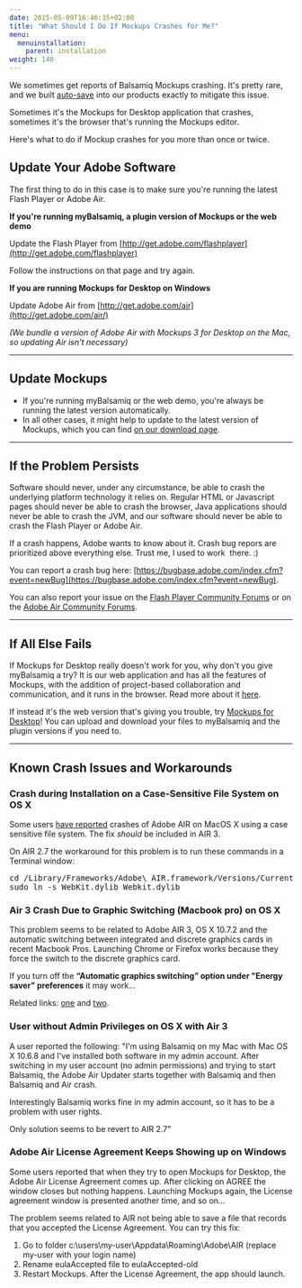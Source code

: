 ```yaml
---
date: 2015-05-09T16:46:35+02:00
title: "What Should I Do If Mockups Crashes for Me?"
menu:
  menuinstallation:
    parent: installation
weight: 140
---
```

We sometimes get reports of Balsamiq Mockups crashing. It's pretty rare, and we built [auto-save](/desktop/autosave/) into our products exactly to mitigate this issue.

Sometimes it's the Mockups for Desktop application that crashes, sometimes it's the browser that's running the Mockups editor.

Here's what to do if Mockup crashes for you more than once or twice.

## Update Your Adobe Software

The first thing to do in this case is to make sure you're running the latest Flash Player or Adobe Air.

**If you're running myBalsamiq, a plugin version of Mockups or the web demo**

Update the Flash Player from [http://get.adobe.com/flashplayer](http://get.adobe.com/flashplayer)

Follow the instructions on that page and try again.

**If you are running Mockups for Desktop on Windows**

Update Adobe Air from [http://get.adobe.com/air](http://get.adobe.com/air/)

_(We bundle a version of Adobe Air with Mockups 3 for Desktop on the Mac, so updating Air isn't necessary)_

---

## Update Mockups

*   If you're running myBalsamiq or the web demo, you're always be running the latest version automatically.
*   In all other cases, it might help to update to the latest version of Mockups, which you can find [on our download page](https://balsamiq.com/download).

---

## If the Problem Persists

Software should never, under any circumstance, be able to crash the underlying platform technology it relies on. Regular HTML or Javascript pages should never be able to crash the browser, Java applications should never be able to crash the JVM, and our software should never be able to crash the Flash Player or Adobe Air.

If a crash happens, Adobe wants to know about it. Crash bug repors are prioritized above everything else. Trust me, I used to work  there. :)

You can report a crash bug here: [https://bugbase.adobe.com/index.cfm?event=newBug](https://bugbase.adobe.com/index.cfm?event=newBug).

You can also report your issue on the [Flash Player Community Forums](http://forums.adobe.com/community/flashplayer) or on the [Adobe Air Community Forums](http://forums.adobe.com/community/air).

---

## If All Else Fails

If Mockups for Desktop really doesn't work for you, why don't you give myBalsamiq a try? It is our web application and has all the features of Mockups, with the addition of project-based collaboration and communication, and it runs in the browser. Read more about it [here](https://balsamiq.com/products/mockups/mybalsamiq).

If instead it's the web version that's giving you trouble, try [Mockups for Desktop](https://balsamiq.com/products/mockups)! You can upload and download your files to myBalsamiq and the plugin versions if you need to.

* * *

## Known Crash Issues and Workarounds

### Crash during Installation on a Case-Sensitive File System on OS X

Some users [have reported](http://forums.adobe.com/thread/843555) crashes of Adobe AIR on MacOS X using a case sensitive file system. The fix _should_ be included in AIR 3.

On AIR 2.7 the workaround for this problem is to run these commands in a Terminal window:

<pre>cd /Library/Frameworks/Adobe\ AIR.framework/Versions/Current/Resources
sudo ln -s WebKit.dylib Webkit.dylib
</pre>

### Air 3 Crash Due to Graphic Switching (Macbook pro) on OS X

This problem seems to be related to Adobe AIR 3, OS X 10.7.2 and the automatic switching between integrated and discrete graphics cards in recent Macbook Pros. Launching Chrome or Firefox works because they force the switch to the discrete graphics card.

If you turn off the **“Automatic graphics switching” option under "Energy saver" preferences** it may work...

Related links: [one](http://jmilbery.com/2011/10/26/getting-adobe-air-3-x-to-work-on-lion-10-7-2/) and [two](http://www.youneedabudget.com/forum/ynab-f38/ynab-crashing-some-macs-after-updating-t13475.html#p91745).

### User without Admin Privileges on OS X with Air 3

A user reported the following: "I'm using Balsamiq on my Mac with Mac OS X 10.6.8 and I've installed both software in my admin account. After switching in my user account (no admin permissions) and trying to start Balsamiq, the Adobe Air Updater starts together with Balsamiq and then Balsamiq and Air crash.

Interestingly Balsamiq works fine in my admin account, so it has to be a problem with user rights.

Only solution seems to be revert to AIR 2.7"

### Adobe Air License Agreement Keeps Showing up on Windows

Some users reported that when they try to open Mockups for Desktop, the Adobe Air License Agreement comes up. After clicking on AGREE the window closes but nothing happens. Launching Mockups again, the License agreement window is presented another time, and so on…

The problem seems related to AIR not being able to save a file that records that you accepted the License Agreement. You can try this fix:

1.  Go to folder c:\users\my-user\Appdata\Roaming\Adobe\AIR (replace my-user with your login name)
2.  Rename eulaAccepted file to eulaAccepted-old
3.  Restart Mockups. After the License Agreement, the app should launch.

